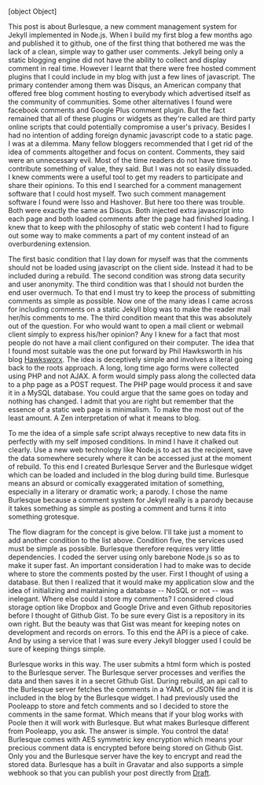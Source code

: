 [object Object]

This post is about Burlesque, a new comment management system for Jekyll implemented in Node.js. When I build my first blog a few months ago and published it to github, one of the first thing that bothered me was the lack of a clean, simple way to gather user comments. Jekyll being only a static blogging engine did not have the ability to collect and display comment in real time. However I learnt that there were free hosted comment plugins that I could include in my blog with just a few lines of javascript. The primary contender among them was Disqus, an American company that offered free blog comment hosting to everybody which advertised itself as the community of communities. Some other alternatives I found were facebook comments and Google Plus comment plugin. But the fact remained that all of these plugins or widgets as they're called are third party online scripts that could potentially compromise a user's privacy. Besides I had no intention of adding foreign dynamic javascript code to a static page. I was at a dilemma. Many fellow bloggers recommended that I get rid of the idea of comments altogether and focus on content. Comments, they said were an unnecessary evil. Most of the time readers do not have time to contribute something of value, they said. But I was not so easily dissuaded. I knew comments were a useful tool to get my readers to participate and share their opinions. To this end I searched for a comment management software that I could host myself. Two such comment management software I found were Isso and Hashover. But here too there was trouble. Both were exactly the same as Disqus. Both injected extra javascript into each page and both loaded comments after the page had finished loading. I knew that to keep with the philosophy of static web content I had to figure out some way to make comments a part of my content instead of an overburdening extension.

The first basic condition that I lay down for myself was that the comments should not be loaded using javascript on the client side. Instead it had to be included during a rebuild. The second condition was strong data security and user anonymity. The third condition was that I should not burden the end user overmuch. To that end I must try to keep the process of submitting comments as simple as possible. Now one of the many ideas I came across for including comments on a static Jekyll blog was to make the reader mail her/his comments to me. The third condition meant that this was absolutely out of the question. For who would want to open a mail client or webmail client simply to express his/her opinion? Any I knew for a fact that most people do not have a mail client configured on their computer. The idea that I found most suitable was the one put forward by  Phil Hawksworth in his blog [Hawksworx](http://hawksworx.com/). The idea is deceptively simple and involves a literal going back to the roots approach. A long, long time ago forms were collected using PHP and not AJAX. A form would simply pass along the collected data to a php page as a POST request. The PHP page would process it and save it in a MySQL database. You could argue that the same goes on today and nothing has changed. I admit that you are right but remember that the essence of a static web page is minimalism. To make the most out of the least amount. A Zen interpretation of what it means to blog. 

To me the idea of a simple safe script always receptive to new data fits in perfectly with my self imposed conditions. In mind I have it chalked out clearly. Use a new web technology like Node.js to act as the recipient, save the data somewhere securely where it can be accessed just at the moment of rebuild. To this end I created Burlesque Server and the Burlesque widget which can be loaded and included in the blog during build time. Burlesque means an absurd or comically exaggerated imitation of something, especially in a literary or dramatic work; a parody. I chose the name Burlesque because a comment system for Jekyll really is a parody because it takes something as simple as posting a comment and turns it into something grotesque.

The flow diagram for the concept is give below. I'll take just a moment to add another condition to the list above. Condition five, the services used  must be simple as possible. Burlesque therefore requires very little dependencies. I coded the server using only barebone Node.js so as to make it super fast. An important consideration I had to make was to decide where to store the comments posted by the user. First I thought of using a database. But then I realized that it would make my application slow and the idea of initializing and maintaining a database -- NoSQL or not -- was inelegant. Where else could I store my comments? I considered cloud storage option like Dropbox and Google Drive and even Github repositories before I thought of Github Gist. To be sure every Gist is a repository in its own right. But the beauty was that Gist was meant for keeping notes on development and records on errors. To this end the API is a piece of cake. And by using a service that I was sure every Jekyll blogger used I could be sure of keeping things simple.

Burlesque works in this way. The user submits a html form which is posted to the Burlesque server. The Burlesque server processes and verifies the data and then saves it in a secret Github Gist. During rebuild, an api call to the Burlesque server fetches the comments in a YAML or JSON file and it is included in the blog by the Burlesque widget. I had previously used the Pooleapp to store and fetch comments and so I decided to store the comments in the same format. Which means that if your blog works with Poole then it will work with Burlesque. But what makes Burlesque different from Pooleapp, you ask. The answer is simple. You control the data! Burlesque comes with AES symmetric key encryption which means your precious comment data is encrypted before being stored on Github Gist. Only you and the Burlesque server have the key to encrypt and read the stored data. Burlesque has a built in Gravatar and also supports a simple webhook so that you can publish your post directly from [Draft](https://draftin.com/).



